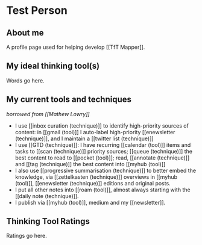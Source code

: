 # Test Person

## About me

A profile page used for helping develop [[TfT Mapper]].

## My ideal thinking tool(s) 

Words go here.


## My current tools and techniques

_borrowed from [[Mathew Lowry]]_

* I use  [[inbox curation (technique)]] to identify high-priority sources of content: in [[gmail (tool)]] I auto-label high-priority [[enewsletter (technique)]], and I maintain a [[twitter list (technique)]]
* I use [[GTD (technique)]]: I have recurring [[calendar (tool)]] items and tasks to [[scan (technique)]] priority sources; [[queue (technique)]] the best content to read to [[pocket (tool)]]; read, [[annotate (technique)]] and [[tag (technique)]] the best content into [[myhub (tool)]]
* I also use [[progressive summarisation (technique)]] to better embed the knowledge,  via [[zettelkasten (technique)]] overviews in [[myhub (tool)]], [[enewsletter (technique)]] editions and original posts.
* I put all other notes into [[roam (tool)]], almost always starting with the [[daily note (technique)]].
* I publish via [[myhub (tool)]], medium and my [[newsletter]].

## Thinking Tool Ratings

Ratings go here.